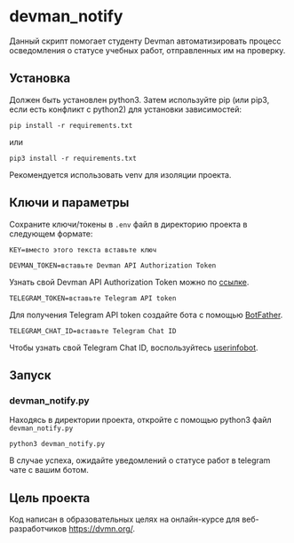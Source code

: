 # devman_notify

Данный скрипт помогает студенту Devman автоматизировать процесс осведомления о статусе учебных работ, отправленных им на проверку.

## Установка

Должен быть установлен python3.
Затем используйте pip (или pip3, если есть конфликт с python2) для установки зависимостей:

```
pip install -r requirements.txt
```

или

```
pip3 install -r requirements.txt
```

Рекомендуется использовать venv для изоляции проекта.


## Ключи и параметры

Сохраните ключи/токены в `.env` файл в директорию проекта в следующем формате:

```
KEY=вместо этого текста вставьте ключ
```

```
DEVMAN_TOKEN=вставьте Devman API Authorization Token
```
Узнать свой Devman API Authorization Token можно по [ссылке](https://dvmn.org/api/docs/).

```
TELEGRAM_TOKEN=вставьте Telegram API token
```
Для получения Telegram API token создайте бота c помощью [BotFather](https://telegram.me/BotFather).

```
TELEGRAM_CHAT_ID=вставьте Telegram Chat ID
```
Чтобы узнать свой Telegram Chat ID, воспользуйтесь [userinfobot](https://telegram.me/userinfobot).


## Запуск


### devman_notify.py

Находясь в директории проекта, откройте с помощью python3 файл `devman_notify.py`

```
python3 devman_notify.py
```

В случае успеха, ожидайте уведомлений о статусе работ в telegram чате с вашим ботом.

## Цель проекта

Код написан в образовательных целях на онлайн-курсе для веб-разработчиков https://dvmn.org/.